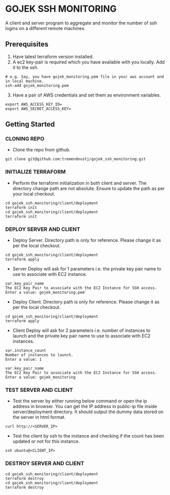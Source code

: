 # GOJEK SSH MONITORING
A client and server program to aggregate and monitor the number of ssh logins on a different remote machines.

## Prerequisites
1. Have latest terraform version installed.
2. A ec2 key-pair is required which you have available with you locally. Add it to the ssh.
```
# e.g. Say, you have gojek_monitoring.pem file in your aws account and in local machine.
ssh-add gojek_monitoring.pem
```
3. Have a pair of AWS credentials and set them as environment variables.
```
export AWS_ACCESS_KEY_ID=
export AWS_SECRET_ACCESS_KEY=
```
## Getting Started
### CLONING REPO
- Clone the repo from github.
```
git clone git@github.com:tremendoustj/gojek_ssh_monitoring.git
```
### INITIALIZE TERRAFORM
- Perform the terraform initialization in both client and server. The directory change path are not absolute. Ensure to update the path as per your local checkout.
```
cd gojek_ssh_monitoring/client/deployment
terraform init
cd gojek_ssh_monitoring/client/deployment
terraform init
```
### DEPLOY SERVER AND CLIENT
- Deploy Server. Directory path is only for reference. Please change it as per the local checkout.
```
cd gojek_ssh_monitoring/client/deployment
terraform apply
```
- Server Deploy will ask for 1 parameters i.e. the private key pair name to use to associate with EC2 instance.
```
var.key_pair_name
The EC2 Key Pair to associate with the EC2 Instance for SSH access.
Enter a value: gojek_monitoring.pem`
```
- Deploy Client.  Directory path is only for reference. Please change it as per the local checkout.
```
cd gojek_ssh_monitoring/client/deployment
terraform apply
```
- Client Deploy will ask for 2 parameters i.e. number of instances to launch and the private key pair name to use to associate with EC2 instances.
```
var.instance_count
Number of instances to launch.
Enter a value: 1

var.key_pair_name
The EC2 Key Pair to associate with the EC2 Instance for SSH access.
Enter a value: gojek_monitoring
  ```

### TEST SERVER AND CLIENT
- Test the server by either running below command or open the ip address in browser. You can get the IP address in public-ip file inside server/deployment directory. It should output the dummy data stored on the server in html format.
```
curl http://<SERVER_IP>
```
- Test the client by ssh to the instance and checking if the count has been updated or not for this instance.
```
ssh ubuntu@<CLIENT_IP>
```
### DESTROY SERVER AND CLIENT
```
cd gojek_ssh_monitoring/client/deployment
terraform destroy
cd gojek_ssh_monitoring/client/deployment
terraform destroy
```
